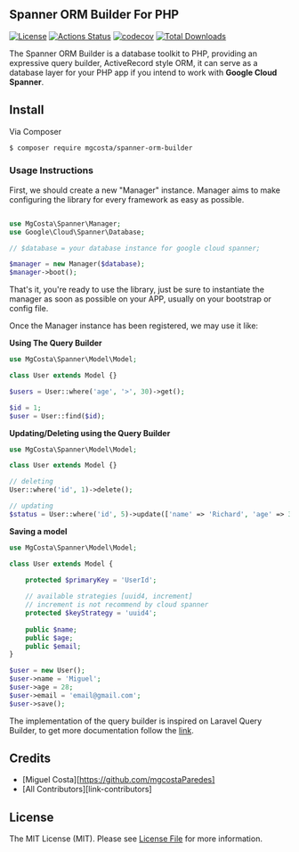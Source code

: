 ## Spanner ORM Builder For PHP

[![License](https://poser.pugx.org/mgcosta/spanner-orm-builder/license)](//packagist.org/packages/mgcosta/spanner-orm-builder)
[![Actions Status](https://github.com/mgcostaParedes/spanner-orm-builder/workflows/CI/badge.svg)](https://github.com/mgcostaParedes/spanner-orm-builder/actions)
[![codecov](https://codecov.io/gh/mgcostaParedes/spanner-orm-builder/branch/main/graph/badge.svg?token=OEUY7ZDTOP)](https://codecov.io/gh/mgcostaParedes/spanner-orm-builder)
[![Total Downloads](https://poser.pugx.org/mgcosta/spanner-orm-builder/downloads)](//packagist.org/packages/mgcosta/spanner-orm-builder)


The Spanner ORM Builder is a database toolkit to PHP, providing an expressive query builder, ActiveRecord style ORM, it can serve as a database layer for your PHP app if you intend to work with **Google Cloud Spanner**.

## Install

Via Composer

``` bash
$ composer require mgcosta/spanner-orm-builder
```

### Usage Instructions

First, we should create a new "Manager" instance. Manager aims to make configuring the library for every framework as easy as possible.

```PHP

use MgCosta\Spanner\Manager;
use Google\Cloud\Spanner\Database;

// $database = your database instance for google cloud spanner;

$manager = new Manager($database);
$manager->boot();

```

That's it, you're ready to use the library, just be sure to instantiate the manager as soon as possible on your APP, usually on your bootstrap or config file.

Once the Manager instance has been registered, we may use it like:

**Using The Query Builder**

```PHP
use MgCosta\Spanner\Model\Model;

class User extends Model {}

$users = User::where('age', '>', 30)->get();

$id = 1;
$user = User::find($id);

```

**Updating/Deleting using the Query Builder**

```PHP
use MgCosta\Spanner\Model\Model;

class User extends Model {}

// deleting
User::where('id', 1)->delete();

// updating
$status = User::where('id', 5)->update(['name' => 'Richard', 'age' => 30]);

```

**Saving a model**

```PHP
use MgCosta\Spanner\Model\Model;

class User extends Model {

    protected $primaryKey = 'UserId';
    
    // available strategies [uuid4, increment] 
    // increment is not recommend by cloud spanner
    protected $keyStrategy = 'uuid4';
    
    public $name;
    public $age;
    public $email;
}

$user = new User();
$user->name = 'Miguel';
$user->age = 28;
$user->email = 'email@gmail.com';
$user->save();

```

The implementation of the query builder is inspired on Laravel Query Builder, to get more documentation follow the [link](https://laravel.com/docs/master/queries).

## Credits

- [Miguel Costa][https://github.com/mgcostaParedes]
- [All Contributors][link-contributors]

## License

The MIT License (MIT). Please see [License File](LICENSE.md) for more information.
